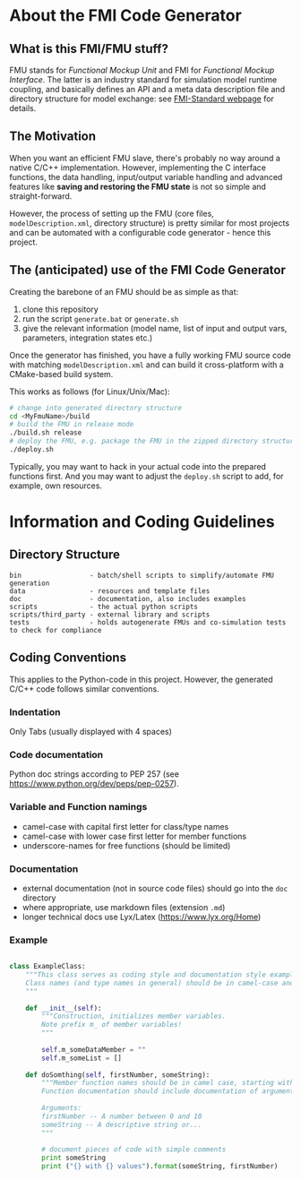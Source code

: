 # About the FMI Code Generator

## What is this FMI/FMU stuff?

FMU stands for _Functional Mockup Unit_ and FMI for _Functional Mockup Interface_. The latter is an industry standard
for simulation model runtime coupling, and basically defines an API and a meta data description file and directory structure for model exchange: see [FMI-Standard webpage](https://fmi-standard.org) for details.

## The Motivation

When you want an efficient FMU slave, there's probably no way around a native C/C++ implementation. However, implementing the C interface functions, the data handling, input/output variable handling and advanced features like **saving and restoring the FMU state** is not so simple and straight-forward.

However, the process of setting up the FMU (core files, `modelDescription.xml`, directory structure) is pretty similar for most projects and can be automated with a configurable code generator - hence this project.

## The (anticipated) use of the FMI Code Generator

Creating the barebone of an FMU should be as simple as that:

1. clone this repository
2. run the script `generate.bat` or `generate.sh`
3. give the relevant information (model name, list of input and output vars, parameters, integration states etc.)

Once the generator has finished, you have a fully working FMU source code with matching `modelDescription.xml` and can build it cross-platform with a CMake-based build system.

This works as follows (for Linux/Unix/Mac):

```bash
# change into generated directory structure
cd <MyFmuName>/build
# build the FMU in release mode
./build.sh release
# deploy the FMU, e.g. package the FMU in the zipped directory structure
./deploy.sh
```

Typically, you may want to hack in your actual code into the prepared functions first. And you may want to adjust the `deploy.sh` script to add, for example, own resources.




# Information and Coding Guidelines

## Directory Structure

    bin                 - batch/shell scripts to simplify/automate FMU generation
    data                - resources and template files
    doc                 - documentation, also includes examples
    scripts             - the actual python scripts
    scripts/third_party - external library and scripts
    tests               - holds autogenerate FMUs and co-simulation tests to check for compliance

## Coding Conventions

This applies to the Python-code in this project. However, the generated C/C++ code follows similar conventions.

### Indentation

Only Tabs (usually displayed with 4 spaces)

### Code documentation

Python doc strings according to PEP 257 (see https://www.python.org/dev/peps/pep-0257).

### Variable and Function namings

- camel-case with capital first letter for class/type names
- camel-case with lower case first letter for member functions
- underscore-names for free functions (should be limited)

### Documentation

- external documentation (not in source code files) should go into the `doc` directory
- where appropriate, use markdown files  (extension `.md`)
- longer technical docs use Lyx/Latex (https://www.lyx.org/Home)

### Example

```python

class ExampleClass:
    """This class serves as coding style and documentation style example.
    Class names (and type names in general) should be in camel-case and start with a capital letter.
    """
    
    def __init__(self):
        """Construction, initializes member variables.
        Note prefix m_ of member variables!
        """
        
        self.m_someDataMember = ""
        self.m_someList = []
        
    def doSomthing(self, firstNumber, someString):
        """Member function names should be in camel case, starting with a lower-case letter.
        Function documentation should include documentation of arguments.
        
        Arguments:
        firstNumber -- A number between 0 and 10
        someString -- A descriptive string or...
        """
        
        # document pieces of code with simple comments
        print someString
        print ("{} with {} values").format(someString, firstNumber)
```
   
